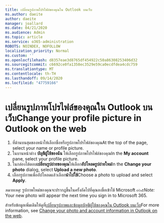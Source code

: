 ```yaml
---
title: เปลี่ยนรูปภาพโปรไฟล์ของคุณใน Outlook บนเว็บ
ms.author: daeite
author: daeite
manager: joallard
ms.date: 04/21/2020
ms.audience: Admin
ms.topic: article
ms.service: o365-administration
ROBOTS: NOINDEX, NOFOLLOW
localization_priority: Normal
ms.custom: ''
ms.openlocfilehash: d8357eae3d8765df454922c50a86308253406d32
ms.sourcegitcommit: c6692ce0fa1358ec3529e59ca0ecdfdea4cdc759
ms.translationtype: MT
ms.contentlocale: th-TH
ms.lasthandoff: 09/14/2020
ms.locfileid: "47759166"
---
```

# <a name="change-your-profile-picture-in-outlook-on-the-web"></a><span data-ttu-id="3ce5e-102">เปลี่ยนรูปภาพโปรไฟล์ของคุณใน Outlook บนเว็บ</span><span class="sxs-lookup"><span data-stu-id="3ce5e-102">Change your profile picture in Outlook on the web</span></span>

1. <span data-ttu-id="3ce5e-103">ที่ด้านบนสุดของหน้าให้เลือกชื่อหรือรูปภาพโปรไฟล์ของคุณ</span><span class="sxs-lookup"><span data-stu-id="3ce5e-103">At the top of the page, select your name or profile picture.</span></span>
1. <span data-ttu-id="3ce5e-104">ในบานหน้าต่าง **บัญชีผู้ใช้ของฉัน** ให้เลือกรูปภาพโปรไฟล์ของคุณ</span><span class="sxs-lookup"><span data-stu-id="3ce5e-104">In the **My account** pane, select your profile picture.</span></span>
1. <span data-ttu-id="3ce5e-105">ในกล่องโต้ตอบ**เปลี่ยนรูปถ่ายของคุณ**ให้เลือก**อัปโหลดรูปถ่ายใหม่**</span><span class="sxs-lookup"><span data-stu-id="3ce5e-105">In the **Change your photo** dialog, select **Upload a new photo**.</span></span>
1. <span data-ttu-id="3ce5e-106">เลือกรูปภาพเพื่ออัปโหลดแล้วเลือก**นำไปใช้**</span><span class="sxs-lookup"><span data-stu-id="3ce5e-106">Choose a photo to upload and select **Apply**.</span></span>

<span data-ttu-id="3ce5e-107">*หมายเหตุ:* รูปภาพใหม่ของคุณจะปรากฏขึ้นในครั้งถัดไปที่คุณลงชื่อเข้าใช้ Microsoft ๓๖๕</span><span class="sxs-lookup"><span data-stu-id="3ce5e-107">*Note:* Your new photo will appear the next time you sign in to Microsoft 365.</span></span>

<span data-ttu-id="3ce5e-108">สำหรับข้อมูลเพิ่มเติมให้ดูที่[เปลี่ยนรูปภาพและข้อมูลบัญชีผู้ใช้ของคุณใน Outlook บนเว็บ](https://support.office.com/article/b2dbb289-851d-4bed-93c3-3e136f5659ec)</span><span class="sxs-lookup"><span data-stu-id="3ce5e-108">For more information, see [Change your photo and account information in Outlook on the web](https://support.office.com/article/b2dbb289-851d-4bed-93c3-3e136f5659ec).</span></span>